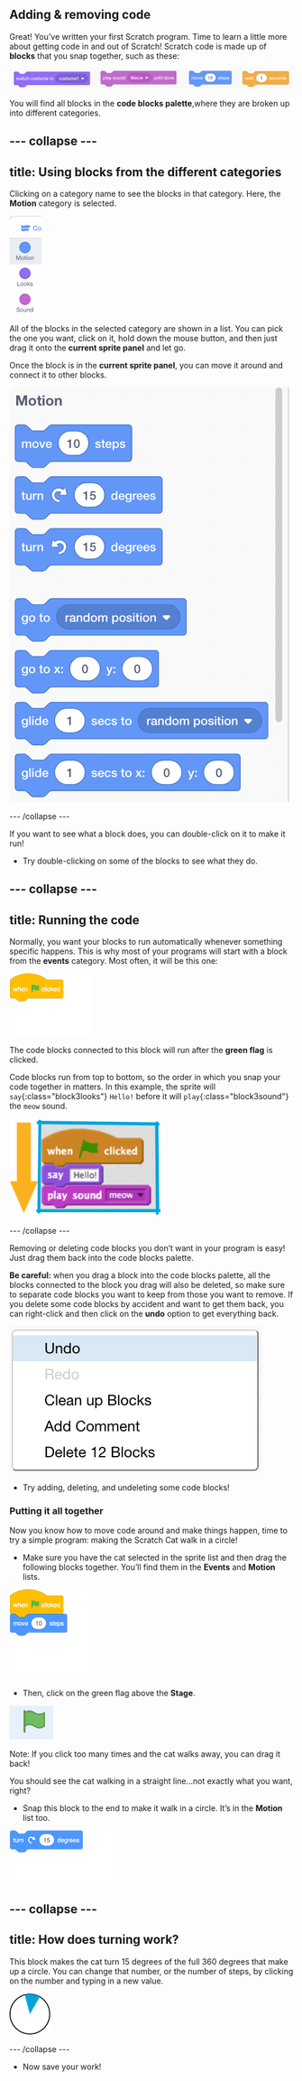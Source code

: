 ## Adding & removing code

Great! You’ve written your first Scratch program. Time to learn a little more about getting code in and out of Scratch! Scratch code is made up of **blocks** that you snap together, such as these:

![](images/code1.png)

You will find all blocks in the **code blocks palette**,where they are broken up into different categories. 

--- collapse ---
---
title: Using blocks from the different categories
---

Clicking on a category name to see the blocks in that category. Here, the **Motion** category is selected. 

![](images/code2a.png)

All of the blocks in the selected category are shown in a list. You can pick the one you want, click on it, hold down the mouse button, and then just drag it onto the **current sprite panel** and let go. 

Once the block is in the **current sprite panel**, you can move it around and connect it to other blocks.

![](images/code2b.png)

--- /collapse --- 

If you want to see what a block does, you can double-click on it to make it run!

+ Try double-clicking on some of the blocks to see what they do.

--- collapse ---
---
title: Running the code
---

Normally, you want your blocks to run automatically whenever something specific happens. This is why most of your programs will start with a block from the **events** category. Most often, it will be this one: 

![blocks_1546561580_036499](images/blocks_1546561580_036499.png)

The code blocks connected to this block will run after the **green flag** is clicked.

Code blocks run from top to bottom, so the order in which you snap your code together in matters. In this example, the sprite will `say`{:class="block3looks"} `Hello!` before it will `play`{:class="block3sound"} the `meow` sound. 

![](images/code4.png)

--- /collapse ---

Removing or deleting code blocks you don’t want in your program is easy! Just drag them back into the code blocks palette.

**Be careful:** when you drag a block into the code blocks palette, all the blocks connected to the block you drag will also be deleted, so make sure to separate code blocks you want to keep from those you want to remove. If you delete some code blocks by accident and want to get them back, you can right-click and then click on the **undo** option to get everything back.

![](images/code6.png)

+ Try adding, deleting, and undeleting some code blocks! 

### Putting it all together

Now you know how to move code around and make things happen, time to try a simple program: making the Scratch Cat walk in a circle!

+ Make sure you have the cat selected in the sprite list and then drag the following blocks together. You’ll find them in the **Events** and **Motion** lists.

![blocks_1546561581_1079879](images/blocks_1546561581_1079879.png)

+ Then, click on the green flag above the **Stage**. 

![](images/code7.png)

Note: If you click too many times and the cat walks away, you can drag it back! 

You should see the cat walking in a straight line...not exactly what you want, right? 

+ Snap this block to the end to make it walk in a circle. It’s in the **Motion** list too. 

![blocks_1546561582_178806](images/blocks_1546561582_178806.png)

--- collapse ---
---
title: How does turning work?
---

This block makes the cat turn 15 degrees of the full 360 degrees that make up a circle. You can change that number, or the number of steps, by clicking on the number and typing in a new value.

![](images/code9.png)

--- /collapse ---

+ Now save your work!
